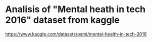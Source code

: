 # Analisis of "Mental heath in tech 2016" dataset from kaggle
https://www.kaggle.com/datasets/osmi/mental-health-in-tech-2016
